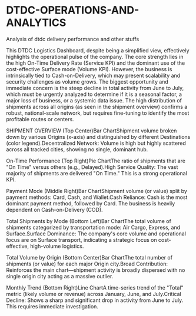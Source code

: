 # DTDC-OPERATIONS-AND-ANALYTICS
Analysis of dtdc delivery performance and other stuffs

This DTDC Logistics Dashboard, despite being a simplified view, effectively highlights the operational pulse of the company. The core strength lies in the high On-Time Delivery Rate (Service KPI) and the dominant use of the cost-effective Surface mode (Volume KPI). However, the business is intrinsically tied to Cash-on-Delivery, which may present scalability and security challenges as volume grows. The biggest opportunity and immediate concern is the steep decline in total activity from June to July, which must be urgently analyzed to determine if it is a seasonal factor, a major loss of business, or a systemic data issue. The high distribution of shipments across all origins (as seen in the shipment overview) confirms a robust, national-scale network, but requires fine-tuning to identify the most profitable routes or centers.

SHIPMENT OVERVIEW (Top Center)Bar ChartShipment volume broken down by various Origins (x-axis) and distinguished by different Destinations (color legend).Decentralized Network: Volume is high but highly scattered across all tracked cities, showing no single, dominant hub.

On-Time Performance (Top Right)Pie ChartThe ratio of shipments that are "On Time" versus others (e.g., Delayed).High Service Quality: The vast majority of shipments are delivered "On Time." This is a strong operational KPI.

Payment Mode (Middle Right)Bar ChartShipment volume (or value) split by payment methods: Card, Cash, and Wallet.Cash Reliance: Cash is the most dominant payment method, followed by Card. The business is heavily dependent on Cash-on-Delivery (COD).

Total Shipments by Mode (Bottom Left)Bar ChartThe total volume of shipments categorized by transportation mode: Air Cargo, Express, and Surface.Surface Dominance: The company's core volume and operational focus are on Surface transport, indicating a strategic focus on cost-effective, high-volume logistics.

Total Volume by Origin (Bottom Center)Bar ChartThe total number of shipments (or value) for each major Origin city.Broad Contribution: Reinforces the main chart—shipment activity is broadly dispersed with no single origin city acting as a massive outlier.

Monthly Trend (Bottom Right)Line ChartA time-series trend of the "Total" metric (likely volume or revenue) across January, June, and July.Critical Decline: Shows a sharp and significant drop in activity from June to July. This requires immediate investigation.
